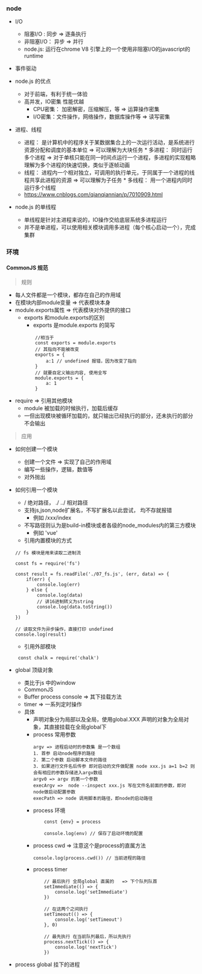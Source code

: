 ### node

+ I/O
    - 阻塞I/O : 同步 => 逐条执行
    - 非阻塞I/O： 异步 => 并行
    - node.js: 运行在chrome V8 引擎上的一个使用非阻塞I/O的javascript的runtime

+ 事件驱动

+ node.js 的优点
    - 对于前端，有利于统一体验
    - 高并发，IO密集 性能优越
        * CPU密集： 加密解密，压缩解压，等 => 运算操作密集
        * I/O密集：文件操作，网络操作，数据库操作等  => 读写密集
+ 进程、线程
    - 进程： 是计算机中的程序关于某数据集合上的一次运行活动，是系统进行资源分配和调度的基本单位 => 可以理解为大块任务
            * 多进程： 同时运行多个进程 => 对于单核只能在同一时间点运行一个进程，多进程的实现粗略理解为多个进程的快速切换，类似于逐帧动画
    - 线程： 进程内一个相对独立，可调用的执行单元，于同属于一个进程的线程共享此进程的资源 => 可以理解为子任务
            * 多线程： 用一个进程内同时运行多个线程
    - https://www.cnblogs.com/qianqiannian/p/7010909.html
+ node.js 的单线程
    - 单线程是针对主进程来说的，IO操作交给底层系统多进程运行
    - 并不是单进程，可以使用相关模块调用多进程（每个核心启动一个），完成集群

### 环境

#### CommonJS 规范
> 规则
+ 每人文件都是一个模块，都存在自己的作用域
+ 在模块内部module变量 => 代表模块本身
+ module.exports属性 => 代表模块对外提供的接口
    - exports 和module.exports的区别
        * exports 是module.exports 的简写
        ```
            //相当于
            const exports = module.exports
            // 其指向不能被改变
            exports = {
                a:1 // undefined 报错，因为改变了指向
            }
            // 就要自定义输出内容, 使用全写
            module.exports = {
                a: 1
            }
        ```
+ require => 引用其他模块
    - module 被加载的时候执行，加载后缓存
    - 一但出现模块被循环加载的，就只输出已经执行的部分，还未执行的部分不会输出
> 应用
+ 如何创建一个模块
    - 创建一个文件 => 实现了自己的作用域
    - 编写一些操作，逻辑，数值等
    - 对外抛出
+ 如何引用一个模块
    - / 绝对路径， ./ ../ 相对路径
    - 支持js,json,node扩展名，不写扩展名以此尝试， 均不存就报错
        * 例如 /xxx/index
    - 不写路径则认为是build-in模块或者各级的node_modules内的第三方模块
        * 例如 'vue'
    - 引用内置模块的方式

    ```
    // fs 模块是用来读取二进制流

    const fs = require('fs')

    const result = fs.readFile('./07_fs.js', (err, data) => {
        if(err) {
            console.log(err)
        } else {
            console.log(data)
            // 讲16进制转义为string
            console.log(data.toString())
        }
    })

    // 读取文件为异步操作，直接打印 undefined
    console.log(result)

    ```
    - 引用外部模块
    ```
     const chalk = require('chalk')
    ```
+ global 顶级对象
    - 类比于js 中的window
    - CommonJS
    - Buffer process console  => 其下挂载方法
    - timer => 一系列定时操作
    - 具体
        * 声明对象分为局部以及全局，使用global.XXX 声明的对象为全局对象，其直接挂载在全局global下
        * process 常用参数 
            ```
            argv => 进程启动时的参数集 是一个数组
            1. 首参 启动node程序的路径
            2. 第二个参数 启动脚本文件的路径
            3. 如果进行文件名后传参 即对启动的文件做配置 node xxx.js a=1 b=2 则会有相应的参数存储进入argv数组
            argv0 => argv 的第一个参数 
            execArgv =>  node --inspect xxx.js 写在文件名前面的参数，即对node做启动配置参数
            execPath => node 调用脚本的路径，即node的启动路径
            ```
        * process 环境
            ```
                const {env} = process

                console.log(env) // 保存了启动环境的配置
            ```
        * process cwd => 注意这个是process的直属方法
            ```
            console.log(process.cwd()) // 当前进程的路径
            ```
        * process timer
            ```
                // 最后执行 全局global 直属的   => 下个队列队首
                setImmediate(() => {
                    console.log('setImmediate')
                })

                // 在这两个之间执行
                setTimeout(() => {
                    console.log('setTimeout')
                }, 0)

                // 最先执行 在当前队列最后，所以先执行
                process.nextTick(() => {
                    console.log('nextTick')
                })
            ```
+ process  global 挂下的进程